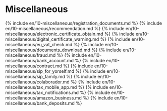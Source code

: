 # Miscellaneous

{% include en/10-miscellaneous/registration_documents.md %}
{% include en/10-miscellaneous/recommendation.md %}
{% include en/10-miscellaneous/electronic_certificate_obtain.md %}
{% include en/10-miscellaneous/digital_certificate_warning.md %}
{% include en/10-miscellaneous/eu_vat_check.md %}
{% include en/10-miscellaneous/documents_download.md %}
{% include en/10-miscellaneous/fraud.md %}
{% include en/10-miscellaneous/bank_account.md %}
{% include en/10-miscellaneous/contract.md %}
{% include en/10-miscellaneous/sip_for_yorself.md %}
{% include en/10-miscellaneous/sip_family.md %}
{% include en/10-miscellaneous/colaborador.md %}
{% include en/10-miscellaneous/tax_mobile_app.md %}
{% include en/10-miscellaneous/tax_notifications.md %}
{% include en/10-miscellaneous/amazon_business.md %}
{% include en/10-miscellaneous/bank_deposits.md %}
